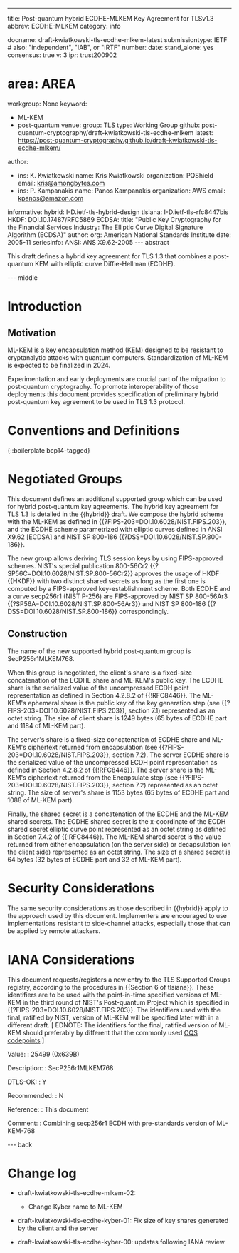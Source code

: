 ---
title: Post-quantum hybrid ECDHE-MLKEM Key Agreement for TLSv1.3
abbrev: ECDHE-MLKEM
category: info

docname: draft-kwiatkowski-tls-ecdhe-mlkem-latest
submissiontype: IETF  # also: "independent", "IAB", or "IRTF"
number:
date:
stand_alone: yes
consensus: true
v: 3
ipr: trust200902
# area: AREA
workgroup: None
keyword:
 - ML-KEM
 - post-quantum
venue:
  group: TLS
  type: Working Group
  github: post-quantum-cryptography/draft-kwiatkowski-tls-ecdhe-mlkem
  latest: https://post-quantum-cryptography.github.io/draft-kwiatkowski-tls-ecdhe-mlkem/

author:
  - ins: K. Kwiatkowski
    name: Kris Kwiatkowski
    organization: PQShield
    email: kris@amongbytes.com
  - ins: P. Kampanakis
    name: Panos Kampanakis
    organization: AWS
    email: kpanos@amazon.com

informative:
  hybrid: I-D.ietf-tls-hybrid-design
  tlsiana: I-D.ietf-tls-rfc8447bis
  HKDF: DOI.10.17487/RFC5869
  ECDSA:
       title: "Public Key Cryptography for the Financial Services Industry: The Elliptic Curve Digital Signature Algorithm (ECDSA)"
       author:
         org: American National Standards Institute
       date: 2005-11
       seriesinfo:
         ANSI: ANS X9.62-2005
--- abstract

This draft defines a hybrid key agreement for TLS 1.3 that combines
a post-quantum KEM with elliptic curve Diffie-Hellman (ECDHE).

--- middle

# Introduction

## Motivation
ML-KEM is a key encapsulation method (KEM) designed to be resistant to cryptanalytic attacks with quantum computers. Standardization of ML-KEM is expected to be finalized in 2024.

Experimentation and early deployments are crucial part of the migration to post-quantum cryptography. To promote interoperability of those deployments this document provides specification of preliminary hybrid post-quantum key agreement to be used in TLS 1.3 protocol.


# Conventions and Definitions

{::boilerplate bcp14-tagged}

# Negotiated Groups

This document defines an additional supported group which can be used for
hybrid post-quantum key agreements. The hybrid key agreement for TLS 1.3 is
detailed in the {{hybrid}} draft. We compose the hybrid scheme with the ML-KEM
as defined in {{?FIPS-203=DOI.10.6028/NIST.FIPS.203}}, and the ECDHE scheme parametrized with
elliptic curves defined in ANSI X9.62 [ECDSA] and NIST SP 800-186
{{?DSS=DOI.10.6028/NIST.SP.800-186}}.

The new group allows deriving TLS session keys by using FIPS-approved schemes.
NIST's special publication 800-56Cr2 {{?SP56C=DOI.10.6028/NIST.SP.800-56Cr2}}
approves the usage of HKDF {{HKDF}} with two distinct shared secrets as long as the first
one is computed by a FIPS-approved key-establishment scheme. Both ECDHE and a curve
secp256r1 (NIST P-256) are FIPS-approved by NIST SP 800-56Ar3 {{?SP56A=DOI.10.6028/NIST.SP.800-56Ar3}}
and NIST SP 800-186 {{?DSS=DOI.10.6028/NIST.SP.800-186}} correspondingly.

## Construction

The name of the new supported hybrid post-quantum group is SecP256r1MLKEM768.

When this group is negotiated, the client's share is a fixed-size concatenation of
the ECDHE share and ML-KEM's public key. The ECDHE share is the serialized value of
the uncompressed ECDH point representation as defined in Section 4.2.8.2 of {{!RFC8446}}.
The ML-KEM's ephemeral share is the public key of the key generation step (see
{{?FIPS-203=DOI.10.6028/NIST.FIPS.203}}, section 7.1) represented as an octet string. The size
of client share is 1249 bytes (65 bytes of ECDHE part and 1184 of ML-KEM part).

The server's share is a fixed-size concatenation of ECDHE share and ML-KEM's ciphertext
returned from encapsulation (see {{?FIPS-203=DOI.10.6028/NIST.FIPS.203}}, section 7.2).
The server ECDHE share is the serialized value of the uncompressed ECDH point representation
as defined in Section 4.2.8.2 of {{!RFC8446}}. The server share is the ML-KEM's ciphertext
returned from the Encapsulate step (see {{?FIPS-203=DOI.10.6028/NIST.FIPS.203}}, section 7.2)
represented as an octet string. The size of server's share is 1153 bytes (65 bytes of ECDHE
part and 1088 of ML-KEM part).

Finally, the shared secret is a concatenation of the ECDHE and the ML-KEM
shared secrets. The ECDHE shared secret is the x-coordinate of the ECDH
shared secret elliptic curve point represented as an octet string as
defined in Section 7.4.2 of {{!RFC8446}}. The ML-KEM shared secret is the
value returned from either encapsulation (on the server side) or decapsulation
(on the client side) represented as an octet string. The size of a shared
secret is 64 bytes (32 bytes of ECDHE part and 32 of ML-KEM part).

# Security Considerations

The same security considerations as those described in {{hybrid}} apply to the approach used by this document.
Implementers are encouraged to use implementations resistant to side-channel attacks, especially those that can be applied by remote attackers.

# IANA Considerations

This document requests/registers a new entry to the TLS Supported Groups
 registry, according to the procedures in
 {{Section 6 of tlsiana}}. These identifiers are to be used with
 the point-in-time specified versions of ML-KEM in the third round
 of NIST's Post-quantum Project which is specified in {{?FIPS-203=DOI.10.6028/NIST.FIPS.203}}.
 The identifiers used with the final, ratified by NIST, version
 of ML-KEM will be specified later with in a different draft.
 \[ EDNOTE: The identifiers for the final, ratified version of
 ML-KEM should preferably by different that the commonly used
 [OQS codepoints](https://github.com/open-quantum-safe/openssl/blob/OQS-OpenSSL_1_1_1-stable/oqs-template/oqs-kem-info.md) \]

 Value:
 : 25499 (0x639B)

 Description:
 : SecP256r1MLKEM768

 DTLS-OK:
 : Y

 Recommended:
 : N

 Reference:
 : This document

 Comment:
 : Combining secp256r1 ECDH with pre-standards version of ML-KEM-768

--- back

# Change log

* draft-kwiatkowski-tls-ecdhe-mlkem-02:
  * Change Kyber name to ML-KEM

* draft-kwiatkowski-tls-ecdhe-kyber-01: Fix size of key shares generated by the client and the server

* draft-kwiatkowski-tls-ecdhe-kyber-00: updates following IANA review
